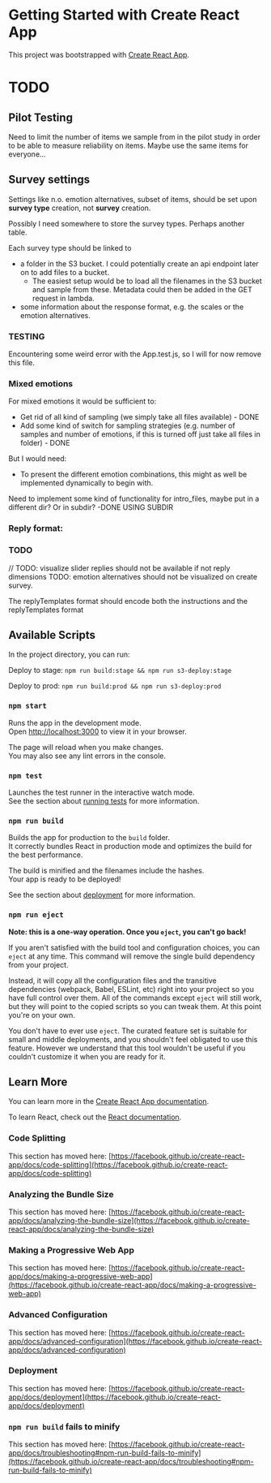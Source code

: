 # Getting Started with Create React App

This project was bootstrapped with [Create React App](https://github.com/facebook/create-react-app).

# TODO

## Pilot Testing 

Need to limit the number of items we sample from in the pilot study in order to be able to measure reliability on items. 
Maybe use the same items for everyone... 

## Survey settings

Settings like n.o. emotion alternatives, subset of items, should be set upon **survey type** creation, not **survey** creation.

Possibly I need somewhere to store the survey types. Perhaps another table. 

Each survey type should be linked to 
- a folder in the S3 bucket. 
I could potentially create an api endpoint later on to add files to a bucket.
  - The easiest setup would be to load all the filenames in the S3 bucket and sample from these. 
  Metadata could then be added in the GET request in lambda. 
- some information about the response format, e.g. the scales or the emotion alternatives. 

### TESTING 

Encountering some weird error with the App.test.js, so I will for now remove this file. 


### Mixed emotions 

For mixed emotions it would be sufficient to:

- Get rid of all kind of sampling (we simply take all files available) - DONE
- Add some kind of switch for sampling strategies (e.g. number of samples and number of emotions, if this is turned off just take all files in folder) - DONE

But I would need:

- To present the different emotion combinations, this might as well be implemented dynamically to begin with. 

Need to implement some kind of functionality for intro_files, maybe put in a different dir? Or in subdir? -DONE USING SUBDIR

### Reply format:

### TODO

// TODO: visualize slider replies should not be available if not reply dimensions 
TODO: emotion alternatives should not be visualized on create survey. 

The replyTemplates format should encode both the instructions and the replyTemplates format


## Available Scripts

In the project directory, you can run:

Deploy to stage: 
`npm run build:stage && npm run s3-deploy:stage`

Deploy to prod:
`npm run build:prod && npm run s3-deploy:prod`



### `npm start`

Runs the app in the development mode.\
Open [http://localhost:3000](http://localhost:3000) to view it in your browser.

The page will reload when you make changes.\
You may also see any lint errors in the console.

### `npm test`

Launches the test runner in the interactive watch mode.\
See the section about [running tests](https://facebook.github.io/create-react-app/docs/running-tests) for more information.

### `npm run build`

Builds the app for production to the `build` folder.\
It correctly bundles React in production mode and optimizes the build for the best performance.

The build is minified and the filenames include the hashes.\
Your app is ready to be deployed!

See the section about [deployment](https://facebook.github.io/create-react-app/docs/deployment) for more information.

### `npm run eject`

**Note: this is a one-way operation. Once you `eject`, you can't go back!**

If you aren't satisfied with the build tool and configuration choices, you can `eject` at any time. This command will remove the single build dependency from your project.

Instead, it will copy all the configuration files and the transitive dependencies (webpack, Babel, ESLint, etc) right into your project so you have full control over them. All of the commands except `eject` will still work, but they will point to the copied scripts so you can tweak them. At this point you're on your own.

You don't have to ever use `eject`. The curated feature set is suitable for small and middle deployments, and you shouldn't feel obligated to use this feature. However we understand that this tool wouldn't be useful if you couldn't customize it when you are ready for it.

## Learn More

You can learn more in the [Create React App documentation](https://facebook.github.io/create-react-app/docs/getting-started).

To learn React, check out the [React documentation](https://reactjs.org/).

### Code Splitting

This section has moved here: [https://facebook.github.io/create-react-app/docs/code-splitting](https://facebook.github.io/create-react-app/docs/code-splitting)

### Analyzing the Bundle Size

This section has moved here: [https://facebook.github.io/create-react-app/docs/analyzing-the-bundle-size](https://facebook.github.io/create-react-app/docs/analyzing-the-bundle-size)

### Making a Progressive Web App

This section has moved here: [https://facebook.github.io/create-react-app/docs/making-a-progressive-web-app](https://facebook.github.io/create-react-app/docs/making-a-progressive-web-app)

### Advanced Configuration

This section has moved here: [https://facebook.github.io/create-react-app/docs/advanced-configuration](https://facebook.github.io/create-react-app/docs/advanced-configuration)

### Deployment

This section has moved here: [https://facebook.github.io/create-react-app/docs/deployment](https://facebook.github.io/create-react-app/docs/deployment)

### `npm run build` fails to minify

This section has moved here: [https://facebook.github.io/create-react-app/docs/troubleshooting#npm-run-build-fails-to-minify](https://facebook.github.io/create-react-app/docs/troubleshooting#npm-run-build-fails-to-minify)

